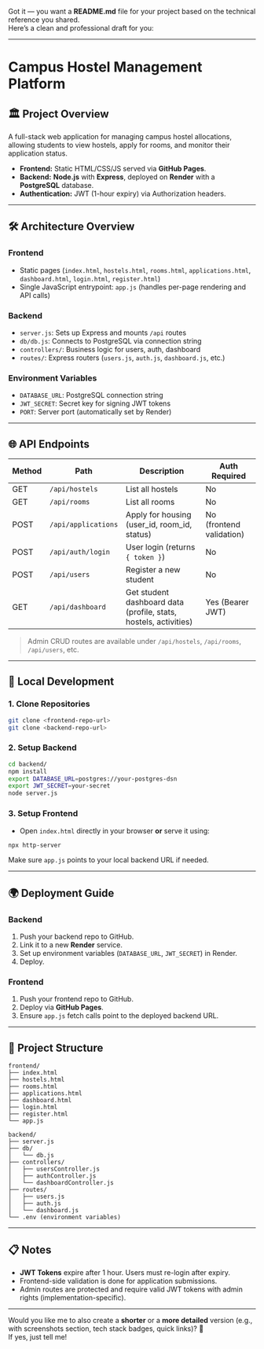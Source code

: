 Got it — you want a **README.md** file for your project based on the technical reference you shared.  
Here’s a clean and professional draft for you:

---

# Campus Hostel Management Platform

## 🏛️ Project Overview
A full-stack web application for managing campus hostel allocations, allowing students to view hostels, apply for rooms, and monitor their application status.

- **Frontend:** Static HTML/CSS/JS served via **GitHub Pages**.
- **Backend:** **Node.js** with **Express**, deployed on **Render** with a **PostgreSQL** database.
- **Authentication:** JWT (1-hour expiry) via Authorization headers.

---

## 🛠️ Architecture Overview

### Frontend
- Static pages (`index.html`, `hostels.html`, `rooms.html`, `applications.html`, `dashboard.html`, `login.html`, `register.html`)
- Single JavaScript entrypoint: `app.js` (handles per-page rendering and API calls)

### Backend
- `server.js`: Sets up Express and mounts `/api` routes
- `db/db.js`: Connects to PostgreSQL via connection string
- `controllers/`: Business logic for users, auth, dashboard
- `routes/`: Express routers (`users.js`, `auth.js`, `dashboard.js`, etc.)

### Environment Variables
- `DATABASE_URL`: PostgreSQL connection string
- `JWT_SECRET`: Secret key for signing JWT tokens
- `PORT`: Server port (automatically set by Render)

---

## 🌐 API Endpoints

| Method | Path                  | Description                                | Auth Required |
|------- |---------------------- |------------------------------------------- |---------------|
| GET    | `/api/hostels`         | List all hostels                          | No            |
| GET    | `/api/rooms`           | List all rooms                            | No            |
| POST   | `/api/applications`    | Apply for housing (user_id, room_id, status) | No (frontend validation) |
| POST   | `/api/auth/login`      | User login (returns `{ token }`)           | No            |
| POST   | `/api/users`           | Register a new student                    | No            |
| GET    | `/api/dashboard`       | Get student dashboard data (profile, stats, hostels, activities) | Yes (Bearer JWT) |

> Admin CRUD routes are available under `/api/hostels`, `/api/rooms`, `/api/users`, etc.

---

## 🚀 Local Development

### 1. Clone Repositories
```bash
git clone <frontend-repo-url>
git clone <backend-repo-url>
```

### 2. Setup Backend
```bash
cd backend/
npm install
export DATABASE_URL=postgres://your-postgres-dsn
export JWT_SECRET=your-secret
node server.js
```

### 3. Setup Frontend
- Open `index.html` directly in your browser **or** serve it using:
```bash
npx http-server
```

Make sure `app.js` points to your local backend URL if needed.

---

## 🌍 Deployment Guide

### Backend
1. Push your backend repo to GitHub.
2. Link it to a new **Render** service.
3. Set up environment variables (`DATABASE_URL`, `JWT_SECRET`) in Render.
4. Deploy.

### Frontend
1. Push your frontend repo to GitHub.
2. Deploy via **GitHub Pages**.
3. Ensure `app.js` fetch calls point to the deployed backend URL.

---

## 📂 Project Structure

```
frontend/
├── index.html
├── hostels.html
├── rooms.html
├── applications.html
├── dashboard.html
├── login.html
├── register.html
└── app.js

backend/
├── server.js
├── db/
│   └── db.js
├── controllers/
│   ├── usersController.js
│   ├── authController.js
│   └── dashboardController.js
├── routes/
│   ├── users.js
│   ├── auth.js
│   └── dashboard.js
└── .env (environment variables)
```

---

## 📋 Notes
- **JWT Tokens** expire after 1 hour. Users must re-login after expiry.
- Frontend-side validation is done for application submissions.
- Admin routes are protected and require valid JWT tokens with admin rights (implementation-specific).

---

Would you like me to also create a **shorter** or a **more detailed** version (e.g., with screenshots section, tech stack badges, quick links)? 🚀  
If yes, just tell me!